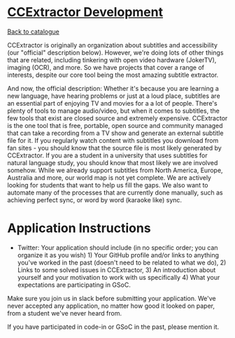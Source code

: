 
# [CCExtractor Development](https://ccextractor.org/)

[Back to catalogue](../README.md#ccextractor-development)

CCExtractor is originally an organization about subtitles and accessibility (our "official" description below). However, we're doing lots of other things that are related, including tinkering with open video hardware (JokerTV), imaging (OCR), and more. So we have projects that cover a range of interests, despite our core tool being the most amazing subtitle extractor.

And now, the official description: Whether it's because you are learning a new language, have hearing problems or just at a loud place, subtitles are an essential part of enjoying TV and movies for a a lot of people. There's plenty of tools to manage audio/video, but when it comes to subtitles, the few tools that exist are closed source and extremely expensive. CCExtractor is the one tool that is free, portable, open source and community managed that can take a recording from a TV show and generate an external subtitle file for it. If you regularly watch content with subtitles you download from fan sites - you should know that the source file is most likely generated by CCExtractor. If you are a student in a university that uses subtitles for natural language study, you should know that most likely we are involved somehow. While we already support subtitles from North America, Europe, Australia and more, our world map is not yet complete. We are actively looking for students that want to help us fill the gaps. We also want to automate many of the processes that are currently done manually, such as achieving perfect sync, or word by word (karaoke like) sync.

# Application Instructions

* Twitter: Your application should include (in no specific order; you can organize it as you wish) 1) Your GitHub profile and/or links to anything you've worked in the past (doesn't need to be related to what we do), 2) Links to some solved issues in CCExtractor, 3) An introduction about yourself and your motivation to work with us specifically 4) What your expectations are participating in GSoC.

Make sure you join us in slack before submitting your application. We've never accepted any application, no matter how good it looked on paper, from a student we've never heard from.

If you have participated in code-in or GSoC in the past, please mention it.